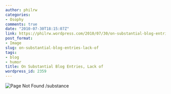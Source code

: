 ```yaml
---
author: philrw
categories:
- Osophy
comments: true
date: "2010-07-30T18:15:07Z"
link: https://philrw.wordpress.com/2010/07/30/on-substantial-blog-entries-lack-of/
post_format:
- Image
slug: on-substantial-blog-entries-lack-of
tags:
- blog
- humor
title: On Substantial Blog Entries, Lack of
wordpress_id: 2359
---
```


![Page Not Found /substance](/images/404-substance.jpg)
